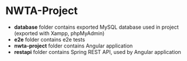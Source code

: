 # NWTA-Project
* **database** folder contains exported MySQL database used in project (exported with Xampp, phpMyAdmin)
* **e2e** folder contains e2e tests
* **nwta-project** folder contains Angular application
* **restapi** folder contains Spring REST API, used by Angular application
